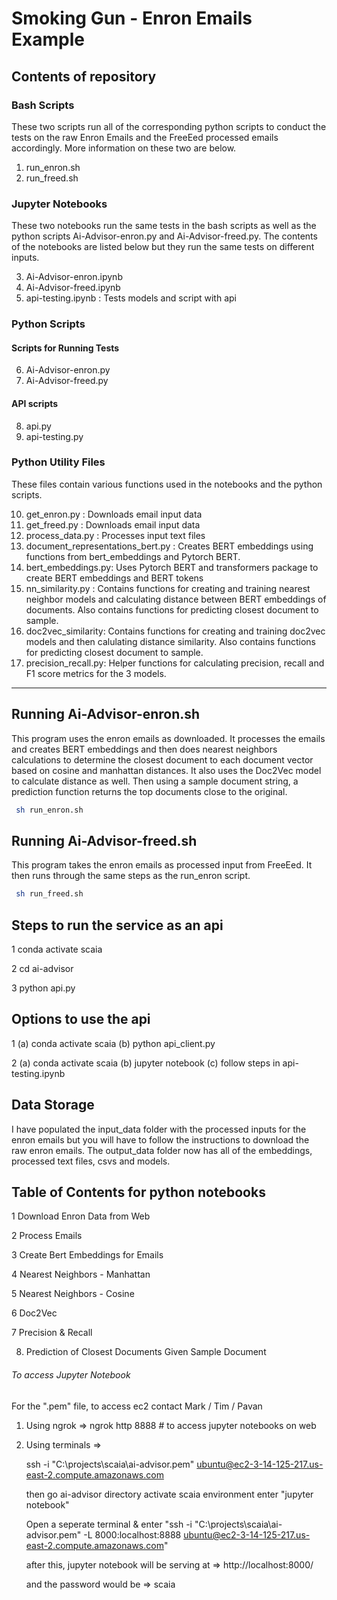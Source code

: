 # Smoking Gun - Enron Emails Example

## Contents of repository

### Bash Scripts 

These two scripts run all of the corresponding python scripts to conduct the tests on the raw Enron Emails and the FreeEed processed emails accordingly. More information on these two are below.

1. run_enron.sh
2. run_freed.sh

### Jupyter Notebooks

These two notebooks run the same tests in the bash scripts as well as the python scripts Ai-Advisor-enron.py and Ai-Advisor-freed.py. The contents of the notebooks are listed below but they run the same tests on different inputs.

3. Ai-Advisor-enron.ipynb
4. Ai-Advisor-freed.ipynb
5. api-testing.ipynb : Tests models and script with api


### Python Scripts

#### Scripts for Running Tests

6. Ai-Advisor-enron.py
7. Ai-Advisor-freed.py

#### API scripts 

8. api.py
9. api-testing.py

### Python Utility Files

These files contain various functions used in the notebooks and the python scripts. 

10. get_enron.py : Downloads email input data
11. get_freed.py : Downloads email input data
12. process_data.py : Processes input text files 
11. document_representations_bert.py : Creates BERT embeddings using functions from bert_embeddings and Pytorch BERT.
12. bert_embeddings.py: Uses Pytorch BERT and transformers package to create BERT embeddings and BERT tokens
13. nn_similarity.py : Contains functions for creating and training nearest neighbor models and calculating distance between BERT embeddings of documents. Also contains functions for predicting closest document to sample.
14. doc2vec_similarity: Contains functions for creating and training doc2vec models and then calulating distance similarity. Also contains functions for predicting closest document to sample.
15. precision_recall.py: Helper functions for calculating precision, recall and F1 score metrics for the 3 models.

---

## Running Ai-Advisor-enron.sh
This program uses the enron emails as downloaded. It processes the emails and creates BERT embeddings and then does nearest neighbors calculations to determine the closest document to each document vector based on cosine and manhattan distances. It also uses the Doc2Vec model to calculate distance as well. Then using a sample document string, a prediction function returns the top documents close to the original.

```bash
 sh run_enron.sh
```

## Running Ai-Advisor-freed.sh
This program takes the enron emails as processed input from FreeEed. It then runs through the same steps as the run_enron script.

```bash
 sh run_freed.sh
```


## Steps to run the service as an api
1  conda activate scaia

2  cd ai-advisor

3  python api.py

## Options to use the api 

1  (a) conda activate scaia (b) python api_client.py

2  (a) conda activate scaia (b) jupyter notebook (c) follow steps in api-testing.ipynb 

## Data Storage

I have populated the input_data folder with the processed inputs for the enron emails but you will have to follow the instructions to download the raw enron emails. The output_data folder now has all of the embeddings, processed text files, csvs and models.

## Table of Contents for python notebooks

1  Download Enron Data from Web

2  Process Emails

3  Create Bert Embeddings for Emails

4  Nearest Neighbors - Manhattan

5  Nearest Neighbors - Cosine

6  Doc2Vec

7  Precision & Recall

8. Prediction of Closest Documents Given Sample Document


###### To access Jupyter Notebook
For the ".pem" file, to access ec2 contact Mark / Tim / Pavan

1. Using ngrok => ngrok http 8888 # to access jupyter notebooks on web

2. Using terminals => 

    ssh -i "C:\projects\scaia\ai-advisor.pem" ubuntu@ec2-3-14-125-217.us-east-2.compute.amazonaws.com
    
    then go ai-advisor directory
    activate scaia environment
    enter "jupyter notebook"
    
    Open a seperate terminal & enter "ssh -i "C:\projects\scaia\ai-advisor.pem" -L 8000:localhost:8888 ubuntu@ec2-3-14-125-217.us-east-2.compute.amazonaws.com"
    
    after this, jupyter notebook will be serving at => http://localhost:8000/

    and the password would be => scaia

